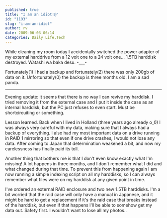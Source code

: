 ```yaml
---
published: true
title: "I am an idiot!@"
id: "1193"
slug: "i-am-an-idiot"
author: rv
date: 2009-06-03 06:14
categories: Daily Life,Tech
---
```

While cleaning my room today I accidentally switched the power adapter of my external harddrive from a 12 volt one to a 24 volt one... 1.5TB harddisk destroyed. Watashi wa baka desu. -___-

Fortunately(1) I had a backup and fortunately(2) there was only 200gb of data on it. Unfortunately(0) the backup is three months old. I am a sad panda.

----------

Evening update: it seems that there is no way I can revive my harddisk. I tried removing it from the external case and I put it inside the case as an internal harddisk, but the PC just refuses to even start. Must be shortcircuiting or something.

Lesson learned. Back when I lived in Holland (three years ago already o_0) I was always very careful with my data, making sure that I always had a backup of everything. I also had my most important data on a drive running in RAID 1 mirroring so that even if one drive crashes, I would not lose any data. After coming to Japan that determination weakened a bit, and now my carelessness has finally paid its toll.

Another thing that bothers me is that I don't even know exactly what I'm missing! A lot happens in three months, and I don't remember what I did and what changed during that time. To prevent this from happening again I am now running a simple indexing script on all my harddisks, so I can always remember what files were on my harddisk at any given point in time.

I've ordered an external RAID enclosure and two new 1.5TB harddisks. I'm a bit worried that the raid case will only have a manual in Japanese, and it might be hard to get a replacement if it's the raid case that breaks instead of the harddisk, but even if that happens I'll be able to somehow get my data out. Safety first. I wouldn't want to lose all my photos..